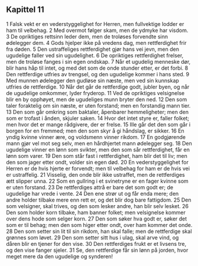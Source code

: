 ## Kapittel 11

1 Falsk vekt er en vederstyggelighet for Herren, men fullvektige lodder er ham til velbehag. 
2 Med overmot følger skam, men de ydmyke har visdom. 
3 De opriktiges rettsinn leder dem, men de troløses forvendte sinn ødelegger dem. 
4 Gods hjelper ikke på vredens dag, men rettferdighet frir fra døden. 
5 Den ustraffeliges rettferdighet gjør hans vei jevn, men den ugudelige faller ved sin ugudelighet. 
6 De opriktiges rettferdighet frelser, men de troløse fanges i sin egen ondskap. 
7 Når et ugudelig menneske dør, blir hans håp til intet, og med det som de onde stunder etter, er det forbi. 
8 Den rettferdige utfries av trengsel, og den ugudelige kommer i hans sted. 
9 Med munnen ødelegger den gudløse sin næste, men ved sin kunnskap utfries de rettferdige. 
10 Når det går de rettferdige godt, jubler byen, og når de ugudelige omkommer, lyder fryderop. 
11 Ved de opriktiges velsignelse blir en by opphøyet, men de ugudeliges munn bryter den ned. 
12 Den som taler foraktelig om sin næste, er uten forstand; men en forstandig mann tier. 
13 Den som går omkring som baktaler, åpenbarer hemmeligheter; men den som er trofast i ånden, skjuler saken. 
14 Hvor det intet styre er, faller folket; men hvor det er mange rådgivere, der er frelse. 
15 Ille går det den som går i borgen for en fremmed; men den som skyr å gi håndslag, er sikker. 
16 En yndig kvinne vinner ære, og voldsmenn vinner rikdom. 
17 En godgjørende mann gjør vel mot seg selv, men en hårdhjertet mann ødelegger seg. 
18 Den ugudelige vinner en lønn som svikter, men den som sår rettferdighet, får en lønn som varer. 
19 Den som står fast i rettferdighet, ham blir det til liv; men den som jager etter ondt, volder sin egen død.
20 En vederstyggelighet for Herren er de hvis hjerte er forvendt; men til velbehag for ham er de hvis vei er ustraffelig. 
21 Visselig, den onde blir ikke ustraffet, men de rettferdiges ætt slipper unna. 
22 Som en gullring i et svinetryne er en fager kvinne som er uten forstand. 
23 De rettferdiges attrå er bare det som godt er; de ugudelige har vrede i vente. 
24 Den ene strør ut og får enda mere; den andre holder tilbake mere enn rett er, og det blir dog bare fattigdom. 
25 Den som velsigner, skal trives, og den som lesker andre, han blir selv lesket. 
26 Den som holder korn tilbake, ham banner folket; men velsignelse kommer over dens hode som selger korn. 
27 Den som søker hva godt er, søker det som er til behag; men den som higer etter ondt, over ham kommer det onde. 
28 Den som setter sin lit til sin rikdom, han skal falle; men de rettferdige skal grønnes som løvet. 
29 Den som setter sitt hus i ulag, skal arve vind, og dåren blir en tjener for den vise. 
30 Den rettferdiges frukt er et livsens tre, og den vise fanger sjeler. 
31 Se, den rettferdige får sin lønn på jorden, hvor meget mere da den ugudelige og synderen!
